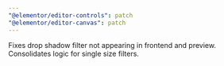 ```yaml
---
"@elementor/editor-controls": patch
"@elementor/editor-canvas": patch
---
```


Fixes drop shadow filter not appearing in frontend and preview. Consolidates logic for single size filters.